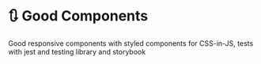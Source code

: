 # 🔃 Good Components

Good responsive components with styled components for CSS-in-JS, tests with jest and testing library and storybook
